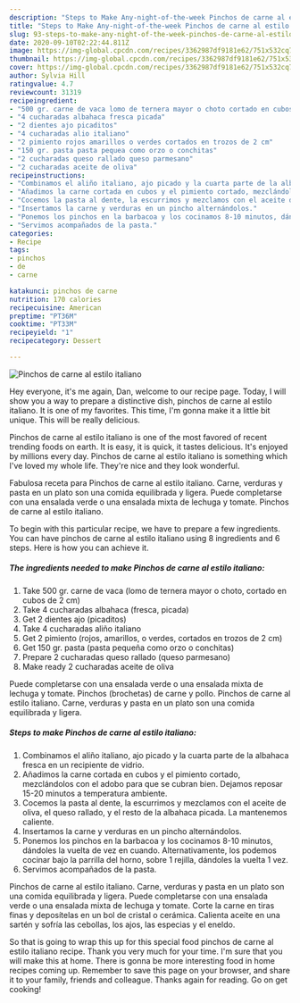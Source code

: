 ```yaml
---
description: "Steps to Make Any-night-of-the-week Pinchos de carne al estilo italiano"
title: "Steps to Make Any-night-of-the-week Pinchos de carne al estilo italiano"
slug: 93-steps-to-make-any-night-of-the-week-pinchos-de-carne-al-estilo-italiano
date: 2020-09-10T02:22:44.811Z
image: https://img-global.cpcdn.com/recipes/3362987df9181e62/751x532cq70/pinchos-de-carne-al-estilo-italiano-foto-principal.jpg
thumbnail: https://img-global.cpcdn.com/recipes/3362987df9181e62/751x532cq70/pinchos-de-carne-al-estilo-italiano-foto-principal.jpg
cover: https://img-global.cpcdn.com/recipes/3362987df9181e62/751x532cq70/pinchos-de-carne-al-estilo-italiano-foto-principal.jpg
author: Sylvia Hill
ratingvalue: 4.7
reviewcount: 31319
recipeingredient:
- "500 gr. carne de vaca lomo de ternera mayor o choto cortado en cubos de 2 cm"
- "4 cucharadas albahaca fresca picada"
- "2 dientes ajo picaditos"
- "4 cucharadas alio italiano"
- "2 pimiento rojos amarillos o verdes cortados en trozos de 2 cm"
- "150 gr. pasta pasta pequea como orzo o conchitas"
- "2 cucharadas queso rallado queso parmesano"
- "2 cucharadas aceite de oliva"
recipeinstructions:
- "Combinamos el aliño italiano, ajo picado y la cuarta parte de la albahaca fresca en un recipiente de vidrio."
- "Añadimos la carne cortada en cubos y el pimiento cortado, mezclándolos con el adobo para que se cubran bien. Dejamos reposar 15-20 minutos a temperatura ambiente."
- "Cocemos la pasta al dente, la escurrimos y mezclamos con el aceite de oliva, el queso rallado, y el resto de la albahaca picada. La mantenemos caliente."
- "Insertamos la carne y verduras en un pincho alternándolos."
- "Ponemos los pinchos en la barbacoa y los cocinamos 8-10 minutos, dándoles la vuelta de vez en cuando. Alternativamente, los podemos cocinar bajo la parrilla del horno, sobre 1 rejilla, dándoles la vuelta 1 vez."
- "Servimos acompañados de la pasta."
categories:
- Recipe
tags:
- pinchos
- de
- carne

katakunci: pinchos de carne 
nutrition: 170 calories
recipecuisine: American
preptime: "PT36M"
cooktime: "PT33M"
recipeyield: "1"
recipecategory: Dessert

---
```



![Pinchos de carne al estilo italiano](https://img-global.cpcdn.com/recipes/3362987df9181e62/751x532cq70/pinchos-de-carne-al-estilo-italiano-foto-principal.jpg)

Hey everyone, it's me again, Dan, welcome to our recipe page. Today, I will show you a way to prepare a distinctive dish, pinchos de carne al estilo italiano. It is one of my favorites. This time, I'm gonna make it a little bit unique. This will be really delicious.

Pinchos de carne al estilo italiano is one of the most favored of recent trending foods on earth. It is easy, it is quick, it tastes delicious. It's enjoyed by millions every day. Pinchos de carne al estilo italiano is something which I've loved my whole life. They're nice and they look wonderful.

Fabulosa receta para Pinchos de carne al estilo italiano. Carne, verduras y pasta en un plato son una comida equilibrada y ligera. Puede completarse con una ensalada verde o una ensalada mixta de lechuga y tomate. Pinchos de carne al estilo italiano.


To begin with this particular recipe, we have to prepare a few ingredients. You can have pinchos de carne al estilo italiano using 8 ingredients and 6 steps. Here is how you can achieve it.

<!--inarticleads1-->

##### The ingredients needed to make Pinchos de carne al estilo italiano:

1. Take 500 gr. carne de vaca (lomo de ternera mayor o choto, cortado en cubos de 2 cm)
1. Take 4 cucharadas albahaca (fresca, picada)
1. Get 2 dientes ajo (picaditos)
1. Take 4 cucharadas aliño italiano
1. Get 2 pimiento (rojos, amarillos, o verdes, cortados en trozos de 2 cm)
1. Get 150 gr. pasta (pasta pequeña como orzo o conchitas)
1. Prepare 2 cucharadas queso rallado (queso parmesano)
1. Make ready 2 cucharadas aceite de oliva


Puede completarse con una ensalada verde o una ensalada mixta de lechuga y tomate. Pinchos (brochetas) de carne y pollo. Pinchos de carne al estilo italiano. Carne, verduras y pasta en un plato son una comida equilibrada y ligera. 

<!--inarticleads2-->

##### Steps to make Pinchos de carne al estilo italiano:

1. Combinamos el aliño italiano, ajo picado y la cuarta parte de la albahaca fresca en un recipiente de vidrio.
1. Añadimos la carne cortada en cubos y el pimiento cortado, mezclándolos con el adobo para que se cubran bien. Dejamos reposar 15-20 minutos a temperatura ambiente.
1. Cocemos la pasta al dente, la escurrimos y mezclamos con el aceite de oliva, el queso rallado, y el resto de la albahaca picada. La mantenemos caliente.
1. Insertamos la carne y verduras en un pincho alternándolos.
1. Ponemos los pinchos en la barbacoa y los cocinamos 8-10 minutos, dándoles la vuelta de vez en cuando. Alternativamente, los podemos cocinar bajo la parrilla del horno, sobre 1 rejilla, dándoles la vuelta 1 vez.
1. Servimos acompañados de la pasta.


Pinchos de carne al estilo italiano. Carne, verduras y pasta en un plato son una comida equilibrada y ligera. Puede completarse con una ensalada verde o una ensalada mixta de lechuga y tomate. Corte la carne en tiras finas y deposítelas en un bol de cristal o cerámica. Calienta aceite en una sartén y sofría las cebollas, los ajos, las especias y el eneldo. 

So that is going to wrap this up for this special food pinchos de carne al estilo italiano recipe. Thank you very much for your time. I'm sure that you will make this at home. There is gonna be more interesting food in home recipes coming up. Remember to save this page on your browser, and share it to your family, friends and colleague. Thanks again for reading. Go on get cooking!
